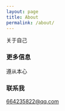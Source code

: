 ```yaml
---
layout: page
title: About
permalink: /about/
---
```


关于自己

### 更多信息

遵从本心

### 联系我

[664235822@qq.com](mailto:66423582@qq.com)
